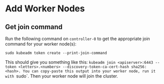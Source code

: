 # Add Worker Nodes

## Get join command

Run the following command on `controller-0` to get the appropriate join command for your worker node(s):

```
sudo kubeadm token create --print-join-command
```

This should give you something like this: `kubeadm join <apiserver>:6443 --token <letters>.<numbers> --discovery-token-ca-cert-hash sha256:<hash>. You can copy-paste this output into your worker node, run it with `sudo`. Then your worker node will join the cluster.
